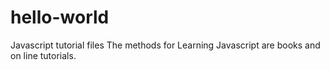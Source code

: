 # hello-world
Javascript tutorial files
The methods for Learning Javascript are books and on line tutorials.
